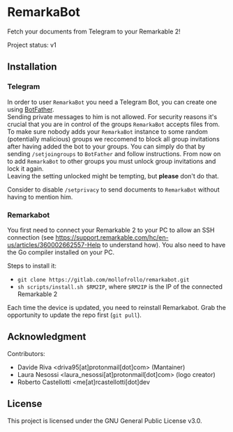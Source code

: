 # RemarkaBot

Fetch your documents from Telegram to your Remarkable 2!

Project status: v1

## Installation

### Telegram

In order to user `RemarkaBot` you need a Telegram Bot, you can create one using [BotFather](https://t.me/BotFather).  
Sending private messages to him is not allowed. For security reasons it's crucial that you are in control of the groups `RemarkaBot` accepts files from. To make sure nobody adds your `RemarkaBot` instance to some random (potentially malicious) groups we reccomend to block all group invitations after having added the bot to your groups. You can simply do that by sending `/setjoingroups` to `BotFather` and follow instructions. 
From now on to add `RemarkaBot` to other groups you must unlock group invitations and lock it again.   
Leaving the setting unlocked might be tempting, but **please** don't do that.

Consider to disable `/setprivacy` to send documents to `RemarkaBot` without having to mention him.

### Remarkabot

You first need to connect your Remarkable 2 to your PC to allow an SSH connection (see https://support.remarkable.com/hc/en-us/articles/360002662557-Help to understand how).
You also need to have the Go compiler installed on your PC.

Steps to install it:
* `git clone https://gitlab.com/mollofrollo/remarkabot.git`
* `sh scripts/install.sh $RM2IP`, where `$RM2IP` is the IP of the connected Remarkable 2

Each time the device is updated, you need to reinstall Remarkabot.
Grab the opportunity to update the repo first (`git pull`).



## Acknowledgment

Contributors:
* Davide Riva <driva95[at]protonmail[dot]com> (Mantainer)
* Laura Nesossi <laura_nesossi[at]protonmail[dot]com> (logo creator)
* Roberto Castellotti <me[at]rcastellotti[dot]dev

## License

This project is licensed under the GNU General Public License v3.0. 

